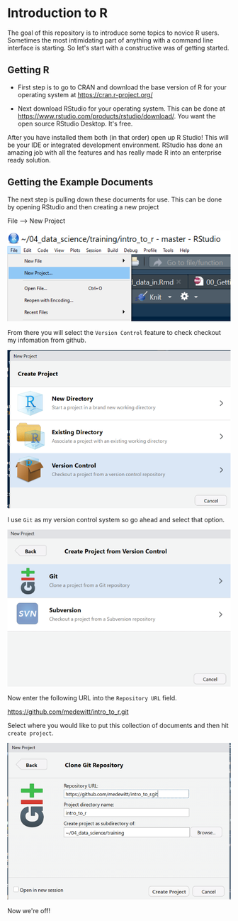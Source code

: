 
<!-- README.md is generated from README.Rmd. Please edit that file -->
Introduction to R
=================

The goal of this repository is to introduce some topics to novice R users. Sometimes the most intimidating part of anything with a command line interface is starting. So let's start with a constructive was of getting started.

Getting R
---------

-   First step is to go to CRAN and download the base version of R for your operating system at <https://cran.r-project.org/>

-   Next download RStudio for your operating system. This can be done at <https://www.rstudio.com/products/rstudio/download/>. You want the open source RStudio Desktop. It's free.

After you have installed them both (in that order) open up R Studio! This will be your IDE or integrated development environment. RStudio has done an amazing job with all the features and has really made R into an enterprise ready solution.

Getting the Example Documents
-----------------------------

The next step is pulling down these documents for use. This can be done by opening RStudio and then creating a new project

File --&gt; New Project

<img src="figures/new_project.png" width="580" />

From there you will select the `Version Control` feature to check checkout my infomation from github.

<img src="figures/new_proj_version_control.png" width="900" />

I use `Git` as my version control system so go ahead and select that option.

<img src="figures/project_from_git.png" width="647" />

Now enter the following URL into the `Repository URL` field.

<https://github.com/medewitt/intro_to_r.git>

Select where you would like to put this collection of documents and then hit `create project`.

<img src="figures/intro_to_r_git.png" width="862" />

Now we're off!
